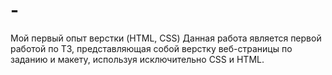 # -
Мой первый опыт верстки (HTML, CSS)
Данная работа является первой работой по ТЗ, представляющая собой верстку веб-страницы по заданию и макету, используя исключительно CSS и HTML.
